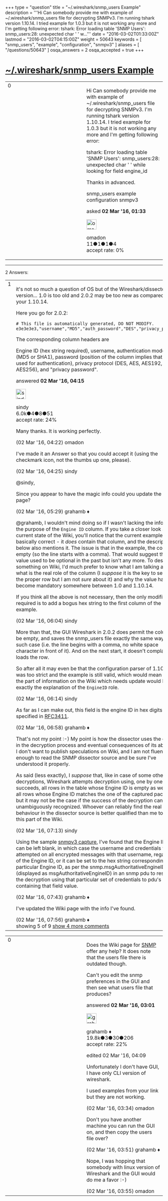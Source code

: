 +++
type = "question"
title = "~/.wireshark/snmp_users Example"
description = '''Hi  Can somebody provide me with example of ~/.wireshark/snmp_users file for decrypting SNMPv3. I&#x27;m running tshark version 1.10.14. I tried example for 1.0.3 but it is not working any more and I&#x27;m getting following error: tshark: Error loading table &#x27;SNMP Users&#x27;: snmp_users:28: unexpected char &#x27; &#x27; w...'''
date = "2016-03-02T01:33:00Z"
lastmod = "2016-03-02T04:15:00Z"
weight = 50643
keywords = [ "snmp_users", "example", "configuration", "snmpv3" ]
aliases = [ "/questions/50643" ]
osqa_answers = 2
osqa_accepted = true
+++

<div class="headNormal">

# [~/.wireshark/snmp\_users Example](/questions/50643/wiresharksnmp_users-example)

</div>

<div id="main-body">

<div id="askform">

<table id="question-table" style="width:100%;"><colgroup><col style="width: 50%" /><col style="width: 50%" /></colgroup><tbody><tr class="odd"><td style="width: 30px; vertical-align: top"><div class="vote-buttons"><div id="post-50643-score" class="post-score" title="current number of votes">0</div><div id="favorite-count" class="favorite-count"></div></div></td><td><div id="item-right"><div class="question-body"><p>Hi Can somebody provide me with example of ~/.wireshark/snmp_users file for decrypting SNMPv3. I'm running tshark version 1.10.14. I tried example for 1.0.3 but it is not working any more and I'm getting following error:</p><p>tshark: Error loading table 'SNMP Users': snmp_users:28: unexpected char ' ' while looking for field engine_id</p><p>Thanks in advanced.</p></div><div id="question-tags" class="tags-container tags">snmp_users example configuration snmpv3</div><div id="question-controls" class="post-controls"></div><div class="post-update-info-container"><div class="post-update-info post-update-info-user"><p>asked <strong>02 Mar '16, 01:33</strong></p><img src="https://secure.gravatar.com/avatar/a545214ae81a88ec0a9d2d76365f0cf1?s=32&amp;d=identicon&amp;r=g" class="gravatar" width="32" height="32" alt="omadon&#39;s gravatar image" /><p>omadon<br />
<span class="score" title="11 reputation points">11</span><span title="1 badges"><span class="badge1">●</span><span class="badgecount">1</span></span><span title="1 badges"><span class="silver">●</span><span class="badgecount">1</span></span><span title="4 badges"><span class="bronze">●</span><span class="badgecount">4</span></span><br />
<span class="accept_rate" title="Rate of the user&#39;s accepted answers">accept rate:</span> <span title="omadon has no accepted answers">0%</span></p></div></div><div id="comments-container-50643" class="comments-container"></div><div id="comment-tools-50643" class="comment-tools"></div><div class="clear"></div><div id="comment-50643-form-container" class="comment-form-container"></div><div class="clear"></div></div></td></tr></tbody></table>

------------------------------------------------------------------------

<div class="tabBar">

<span id="sort-top"></span>

<div class="headQuestions">

2 Answers:

</div>

</div>

<span id="50660"></span>

<div id="answer-container-50660" class="answer accepted-answer">

<table style="width:100%;"><colgroup><col style="width: 50%" /><col style="width: 50%" /></colgroup><tbody><tr class="odd"><td style="width: 30px; vertical-align: top"><div class="vote-buttons"><div id="post-50660-score" class="post-score" title="current number of votes">1</div></div></td><td><div class="item-right"><div class="answer-body"><p>it's not so much a question of OS but of the Wireshark/dissector version... 1.0 is too old and 2.0.2 may be too new as compared to your 1.10.14.</p><p>Here you go for 2.0.2:</p><p><code># This file is automatically generated, DO NOT MODIFY. e3e3e3e3,"username","MD5","auth_password","DES","privacy_passwd"</code></p><p>The corresponding column headers are</p><p>Engine ID (hex string required), username, authentication model (MD5 or SHA1), password (position of the column implies that it is used for authentication), privacy protocol (DES, AES, AES192, AES256), and "privacy password".</p></div><div class="answer-controls post-controls"></div><div class="post-update-info-container"><div class="post-update-info post-update-info-user"><p>answered <strong>02 Mar '16, 04:15</strong></p><img src="https://secure.gravatar.com/avatar/00fc6e2633725bd871ff636f0175eabc?s=32&amp;d=identicon&amp;r=g" class="gravatar" width="32" height="32" alt="sindy&#39;s gravatar image" /><p>sindy<br />
<span class="score" title="6049 reputation points"><span>6.0k</span></span><span title="4 badges"><span class="badge1">●</span><span class="badgecount">4</span></span><span title="8 badges"><span class="silver">●</span><span class="badgecount">8</span></span><span title="51 badges"><span class="bronze">●</span><span class="badgecount">51</span></span><br />
<span class="accept_rate" title="Rate of the user&#39;s accepted answers">accept rate:</span> <span title="sindy has 110 accepted answers">24%</span></p></div></div><div id="comments-container-50660" class="comments-container"><span id="50661"></span><div id="comment-50661" class="comment"><div id="post-50661-score" class="comment-score"></div><div class="comment-text"><p>Many thanks. It is working perfectly.</p></div><div id="comment-50661-info" class="comment-info"><span class="comment-age">(02 Mar '16, 04:22)</span> omadon</div></div><span id="50663"></span><div id="comment-50663" class="comment"><div id="post-50663-score" class="comment-score"></div><div class="comment-text"><p>I've made it an Answer so that you could accept it (using the checkmark icon, not the thumbs up one, please).</p></div><div id="comment-50663-info" class="comment-info"><span class="comment-age">(02 Mar '16, 04:25)</span> sindy</div></div><span id="50670"></span><div id="comment-50670" class="comment"><div id="post-50670-score" class="comment-score"></div><div class="comment-text"><p>@sindy,</p><p>Since you appear to have the magic info could you update the Wiki page?</p></div><div id="comment-50670-info" class="comment-info"><span class="comment-age">(02 Mar '16, 05:29)</span> grahamb ♦</div></div><span id="50671"></span><div id="comment-50671" class="comment"><div id="post-50671-score" class="comment-score"></div><div class="comment-text"><p>@grahamb, I wouldn't mind doing so if I wasn't lacking the info about the purpose of the <code>Engine ID</code> column. If you take a closer look at the current state of the Wiki, you'll notice that the current example is basically correct - it <em>does</em> contain that column, and the description below also mentions it. The issue is that in the example, the column is empty (so the line starts with a comma). That would suggest that the value used to be optional in the past but isn't any more. To describe something on Wiki, I'd much prefer to know what I am talking about - what is the real role of the column (I <em>suppose</em> it is the key to select the proper row but I am not <em>sure</em> about it) and why the value has become mandatory somewhere between 1.0 and 1.10.14.</p><p>If you think all the above is not necessary, then the only modification required is to add a bogus hex string to the first column of the example.</p></div><div id="comment-50671-info" class="comment-info"><span class="comment-age">(02 Mar '16, 06:04)</span> sindy</div></div><span id="50672"></span><div id="comment-50672" class="comment"><div id="post-50672-score" class="comment-score"></div><div class="comment-text"><p>More than that, the GUI Wireshark in 2.0.2 does permit the column to be empty, and saves the snmp_users file exactly the same way in such case (i.e. the line begins with a comma, no white space character in front of it). And on the next start, it doesn't complain and loads the row.</p><p>So after all it may even be that the configuration parser of 1.10.14 was too strict and the example is still valid, which would mean that the part of information on the Wiki which needs update would be exactly the explanation of the <code>EngineID</code> role.</p></div><div id="comment-50672-info" class="comment-info"><span class="comment-age">(02 Mar '16, 06:14)</span> sindy</div></div><span id="50674"></span><div id="comment-50674" class="comment not_top_scorer"><div id="post-50674-score" class="comment-score"></div><div class="comment-text"><p>As far as I can make out, this field is the engine ID in hex digits as specified in <a href="https://tools.ietf.org/html/rfc3411">RFC3411</a>.</p></div><div id="comment-50674-info" class="comment-info"><span class="comment-age">(02 Mar '16, 06:58)</span> grahamb ♦</div></div><span id="50676"></span><div id="comment-50676" class="comment not_top_scorer"><div id="post-50676-score" class="comment-score"></div><div class="comment-text"><p>That's not my point :-) My point is how the dissector uses the column in the decryption process and eventual consequences of its absence. I don't want to publish speculations on Wiki, and I am not fluent in C enough to read the SNMP dissector source and be sure I've understood it properly.</p><p>As said (less exactly), I <em>suppose</em> that, like in case of some other decryptions, Wireshark attempts decryption using, one by one until it succeeds, all rows in the table whose Engine ID is empty as well as all rows whose Engine ID matches the one of the captured packet, but it may not be the case if the success of the decryption cannot be unambiguously recognized. Whoever can reliably find the real behaviour in the dissector source is better qualified than me to edit this part of the Wiki.</p></div><div id="comment-50676-info" class="comment-info"><span class="comment-age">(02 Mar '16, 07:13)</span> sindy</div></div><span id="50677"></span><div id="comment-50677" class="comment not_top_scorer"><div id="post-50677-score" class="comment-score"></div><div class="comment-text"><p>Using the sample <a href="https://wiki.wireshark.org/SampleCaptures#SNMP">snmpv3 capture</a>, I've found that the Engine ID field can be left blank, in which case the username and credentials will be attempted on all encrypted messages with that username, regardless of the Engine ID, or it can be set to the hex string corresponding to a particular Engine ID, as per the snmp.msgAuthoritativeEngineID field (displayed as msgAuthoritativeEngineID) in an snmp pdu to restrict the decryption using that particular set of credentials to pdu's containing that field value.</p></div><div id="comment-50677-info" class="comment-info"><span class="comment-age">(02 Mar '16, 07:43)</span> grahamb ♦</div></div><span id="50678"></span><div id="comment-50678" class="comment not_top_scorer"><div id="post-50678-score" class="comment-score"></div><div class="comment-text"><p>I've updated the Wiki page with the info I've found.</p></div><div id="comment-50678-info" class="comment-info"><span class="comment-age">(02 Mar '16, 07:56)</span> grahamb ♦</div></div></div><div id="comment-tools-50660" class="comment-tools"><span class="comments-showing"> showing 5 of 9 </span> <a href="#" class="show-all-comments-link">show 4 more comments</a></div><div class="clear"></div><div id="comment-50660-form-container" class="comment-form-container"></div><div class="clear"></div></div></td></tr></tbody></table>

</div>

<span id="50648"></span>

<div id="answer-container-50648" class="answer">

<table style="width:100%;"><colgroup><col style="width: 50%" /><col style="width: 50%" /></colgroup><tbody><tr class="odd"><td style="width: 30px; vertical-align: top"><div class="vote-buttons"><div id="post-50648-score" class="post-score" title="current number of votes">0</div></div></td><td><div class="item-right"><div class="answer-body"><p>Does the Wiki page for <a href="https://wiki.wireshark.org/SNMP">SNMP</a> offer any help? It does note that the users file there is outdated though.</p><p>Can't you edit the snmp preferences in the GUI and then see what users file that produces?</p></div><div class="answer-controls post-controls"></div><div class="post-update-info-container"><div class="post-update-info post-update-info-user"><p>answered <strong>02 Mar '16, 03:01</strong></p><img src="https://secure.gravatar.com/avatar/d2a7e24ca66604c749c7c88c1da8ff78?s=32&amp;d=identicon&amp;r=g" class="gravatar" width="32" height="32" alt="grahamb&#39;s gravatar image" /><p>grahamb ♦<br />
<span class="score" title="19834 reputation points"><span>19.8k</span></span><span title="3 badges"><span class="badge1">●</span><span class="badgecount">3</span></span><span title="30 badges"><span class="silver">●</span><span class="badgecount">30</span></span><span title="206 badges"><span class="bronze">●</span><span class="badgecount">206</span></span><br />
<span class="accept_rate" title="Rate of the user&#39;s accepted answers">accept rate:</span> <span title="grahamb has 274 accepted answers">22%</span></p></div><div class="post-update-info post-update-info-edited"><p>edited 02 Mar '16, 04:09</p></div></div><div id="comments-container-50648" class="comments-container"><span id="50652"></span><div id="comment-50652" class="comment"><div id="post-50652-score" class="comment-score"></div><div class="comment-text"><p>Unfortunately I don't have GUI, I have only CLI version of wireshark.</p><p>I used examples from your link but they are not working.</p></div><div id="comment-50652-info" class="comment-info"><span class="comment-age">(02 Mar '16, 03:34)</span> omadon</div></div><span id="50657"></span><div id="comment-50657" class="comment"><div id="post-50657-score" class="comment-score"></div><div class="comment-text"><p>Don't you have another machine you can run the GUI on, and then copy the users file over?</p></div><div id="comment-50657-info" class="comment-info"><span class="comment-age">(02 Mar '16, 03:51)</span> grahamb ♦</div></div><span id="50658"></span><div id="comment-50658" class="comment"><div id="post-50658-score" class="comment-score"></div><div class="comment-text"><p>Nope, I was hopping that somebody with linux version of Wireshark and the GUI would do me a favor :-)</p></div><div id="comment-50658-info" class="comment-info"><span class="comment-age">(02 Mar '16, 03:55)</span> omadon</div></div></div><div id="comment-tools-50648" class="comment-tools"></div><div class="clear"></div><div id="comment-50648-form-container" class="comment-form-container"></div><div class="clear"></div></div></td></tr></tbody></table>

</div>

<div class="paginator-container-left">

</div>

</div>

</div>

